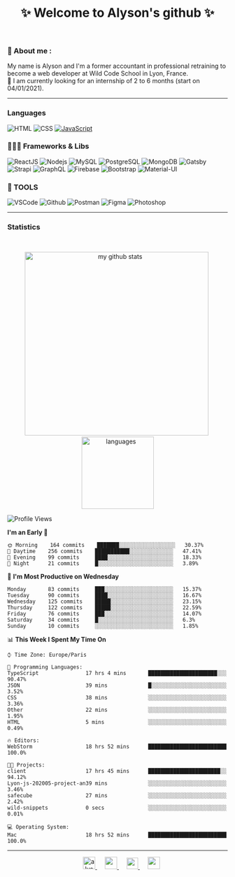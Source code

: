 <h1 align="center">
 ✨ Welcome to Alyson's github ✨
</h1>

<br/>

### 📖 About me :

My name is Alyson and I'm a former accountant in professional retraining to become a web developer at Wild Code School in Lyon, France. <br/>
🎯  I am currently looking for an internship of 2 to 6 months (start on 04/01/2021).

---

### Languages

![HTML](https://img.shields.io/badge/-HTML5-fff?&logo=HTML5)
![CSS](https://img.shields.io/badge/-CSS-fff?&logo=CSS3&logoColor=1572B6)
[![JavaScript](https://img.shields.io/badge/-JavaScript-fff?&logo=JavaScript&logoColor=ddc508)](https://github.com/alyson-b69?tab=repositories&q=&type=&language=javascript)



### 👩🏻‍💻 Frameworks & Libs

![ReactJS](https://img.shields.io/badge/-ReactJS-fff?&logo=React)
![Nodejs](https://img.shields.io/badge/-NodeJs-fff?&logo=node.js)
![MySQL](https://img.shields.io/badge/-MySQL-fff?&logo=MySQL)
![PostgreSQL](https://img.shields.io/badge/-PostgreSQL-fff?&logo=PostgreSQL&logoColor=336791)
![MongoDB](https://img.shields.io/badge/-MongoDB-fff?&logo=MongoDB)
![Gatsby](https://img.shields.io/badge/-Gatsby-fff?&logo=Gatsby&logoColor=8A2BE2)
![Strapi](https://img.shields.io/badge/-Strapi-fff?&logo=Strapi)
![GraphQL](https://img.shields.io/badge/-GraphQL-fff?&logo=GraphQL&logoColor=E10098)
![Firebase](https://img.shields.io/badge/-Firebase-fff?&logo=Firebase)
![Bootstrap](https://img.shields.io/badge/-Bootstrap-fff?&logo=Bootstrap&logoColor=563D7C)
![Material-UI](https://img.shields.io/badge/-MaterialUI-fff?&logo=Material-UI&logoColor=0081CB)

### 🔧 TOOLS

![VSCode](https://img.shields.io/badge/-VSCode-fff?&logo=Visual-studio-code&logoColor=007ACC)
![Github](https://img.shields.io/badge/-Github-fff?&logo=Github&logoColor=181717)
![Postman](https://img.shields.io/badge/-Postman-fff?&logo=Postman)
![Figma](https://img.shields.io/badge/-Figma-fff?&logo=Figma)
![Photoshop](https://img.shields.io/badge/-Photoshop-fff?&logo=Adobe-Photoshop&logoColor=31A8FF)

---

### Statistics

<br>

<p align="center">
<img src="https://github-readme-stats.vercel.app/api?username=alyson-b69&show_icons=true&theme=buefy" alt="my github stats" width="420"/>&nbsp;<img src="https://github-readme-stats.vercel.app/api/top-langs/?username=alyson-b69&layout=compact&theme=buefy" alt="languages" height="165">
</p>

<!--START_SECTION:waka-->
![Profile Views](http://img.shields.io/badge/Profile%20Views-0-blue)

**I'm an Early 🐤** 

```text
🌞 Morning    164 commits    ███████░░░░░░░░░░░░░░░░░░   30.37% 
🌆 Daytime    256 commits    ███████████░░░░░░░░░░░░░░   47.41% 
🌃 Evening    99 commits     ████░░░░░░░░░░░░░░░░░░░░░   18.33% 
🌙 Night      21 commits     █░░░░░░░░░░░░░░░░░░░░░░░░   3.89%

```
📅 **I'm Most Productive on Wednesday** 

```text
Monday       83 commits     ███░░░░░░░░░░░░░░░░░░░░░░   15.37% 
Tuesday      90 commits     ████░░░░░░░░░░░░░░░░░░░░░   16.67% 
Wednesday    125 commits    █████░░░░░░░░░░░░░░░░░░░░   23.15% 
Thursday     122 commits    █████░░░░░░░░░░░░░░░░░░░░   22.59% 
Friday       76 commits     ███░░░░░░░░░░░░░░░░░░░░░░   14.07% 
Saturday     34 commits     █░░░░░░░░░░░░░░░░░░░░░░░░   6.3% 
Sunday       10 commits     ░░░░░░░░░░░░░░░░░░░░░░░░░   1.85%

```


📊 **This Week I Spent My Time On** 

```text
⌚︎ Time Zone: Europe/Paris

💬 Programming Languages: 
TypeScript               17 hrs 4 mins       ██████████████████████░░░   90.47% 
JSON                     39 mins             █░░░░░░░░░░░░░░░░░░░░░░░░   3.52% 
CSS                      38 mins             ░░░░░░░░░░░░░░░░░░░░░░░░░   3.36% 
Other                    22 mins             ░░░░░░░░░░░░░░░░░░░░░░░░░   1.95% 
HTML                     5 mins              ░░░░░░░░░░░░░░░░░░░░░░░░░   0.49%

🔥 Editors: 
WebStorm                 18 hrs 52 mins      █████████████████████████   100.0%

🐱‍💻 Projects: 
client                   17 hrs 45 mins      ███████████████████████░░   94.12% 
Lyon-js-202005-project-an39 mins             ░░░░░░░░░░░░░░░░░░░░░░░░░   3.46% 
safecube                 27 mins             ░░░░░░░░░░░░░░░░░░░░░░░░░   2.42% 
wild-snippets            0 secs              ░░░░░░░░░░░░░░░░░░░░░░░░░   0.01%

💻 Operating System: 
Mac                      18 hrs 52 mins      █████████████████████████   100.0%

```


<!--END_SECTION:waka-->

---

<p align="center">
  &emsp;
 <a href= "https://codesandbox.io/u/alyson-b69" rel="nofollow" target="_blank">
  <img src="https://api.iconify.design/logos-codesandbox.svg" alt="alyson codesandbox" height="28px" width="28px" />
 </a> 
   &emsp;
  <a href="https://alyson-b.netlify.app" rel="nofollow" target="_blank">
    <img src="https://img.icons8.com/material/256/000000/globe--v1.png" width="28px"/>
  </a>
   &emsp;
  <a href="https://linkedin.com/in/alyson-bernabeu-08249a172" rel="nofollow" target="_blank" >
    <img src="https://img.icons8.com/ios-filled/256/000000/linkedin.svg" width="26px"/>
  </a>
  &emsp;
  <a href= "https://instagram.com/alyson.b69" rel="nofollow" target="_blank">
    <img src="https://img.icons8.com/ios-glyphs/256/000000/instagram-new.svg" width="28px"/>
  </a>
</p>
